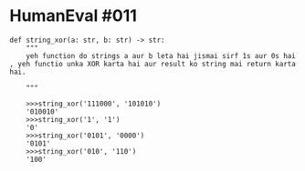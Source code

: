# HumanEval #011
    def string_xor(a: str, b: str) -> str:
        """ 
        yeh function do strings a aur b leta hai jismai sirf 1s aur 0s hai , yeh functio unka XOR karta hai aur result ko string mai return karta hai.

        """
```
    >>>string_xor('111000', '101010')
    '010010'
    >>>string_xor('1', '1')
    '0'
    >>>string_xor('0101', '0000')
    '0101'
    >>>string_xor('010', '110')
    '100'

```

